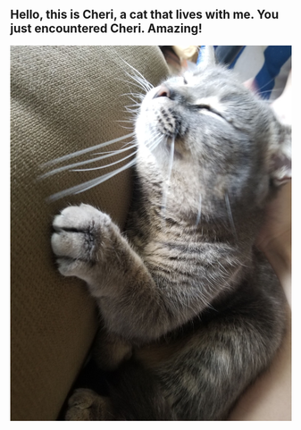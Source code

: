 ## Hello, this is Cheri, a cat that lives with me. You just encountered Cheri. Amazing!

![My Cat](assets/mycat.jpg)
